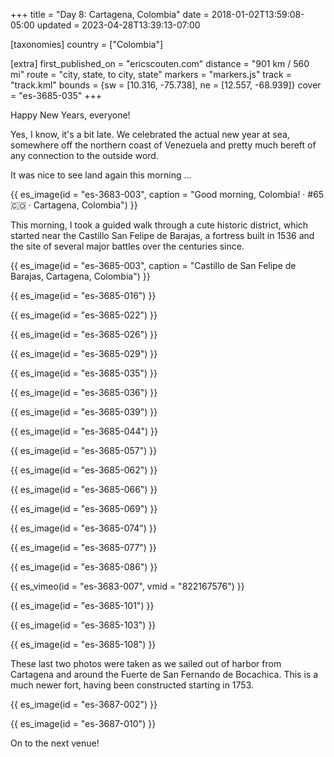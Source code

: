 +++
title = "Day 8: Cartagena, Colombia"
date = 2018-01-02T13:59:08-05:00
updated = 2023-04-28T13:39:13-07:00

[taxonomies]
country = ["Colombia"]

[extra]
first_published_on = "ericscouten.com"
distance = "901 km / 560 mi"
route = "city, state, to city, state"
markers = "markers.js"
track = "track.kml"
bounds = {sw = [10.316, -75.738], ne = [12.557, -68.939]}
cover = "es-3685-035"
+++

Happy New Years, everyone!

<!-- more -->

Yes, I know, it's a bit late. We celebrated the actual new year at sea, somewhere off the northern coast of Venezuela and pretty much bereft of any connection to the outside word.

It was nice to see land again this morning ...

{{ es_image(id = "es-3683-003", caption = "Good morning, Colombia! · #65 🇨🇴 · Cartagena, Colombia") }}

This morning, I took a guided walk through a cute historic district, which started near the Castillo San Felipe de Barajas, a fortress built in 1536 and the site of several major battles over the centuries since.

{{ es_image(id = "es-3685-003", caption = "Castillo de San Felipe de Barajas, Cartagena, Colombia") }}

{{ es_image(id = "es-3685-016") }}

{{ es_image(id = "es-3685-022") }}

{{ es_image(id = "es-3685-026") }}

{{ es_image(id = "es-3685-029") }}

{{ es_image(id = "es-3685-035") }}

{{ es_image(id = "es-3685-036") }}

{{ es_image(id = "es-3685-039") }}

{{ es_image(id = "es-3685-044") }}

{{ es_image(id = "es-3685-057") }}

{{ es_image(id = "es-3685-062") }}

{{ es_image(id = "es-3685-066") }}

{{ es_image(id = "es-3685-069") }}

{{ es_image(id = "es-3685-074") }}

{{ es_image(id = "es-3685-077") }}

{{ es_image(id = "es-3685-086") }}

{{ es_vimeo(id = "es-3683-007", vmid = "822167576") }}

{{ es_image(id = "es-3685-101") }}

{{ es_image(id = "es-3685-103") }}

{{ es_image(id = "es-3685-108") }}

These last two photos were taken as we sailed out of harbor from Cartagena and around the Fuerte de San Fernando de Bocachica. This is a much newer fort, having been constructed starting in 1753.

{{ es_image(id = "es-3687-002") }}

{{ es_image(id = "es-3687-010") }}

On to the next venue!
